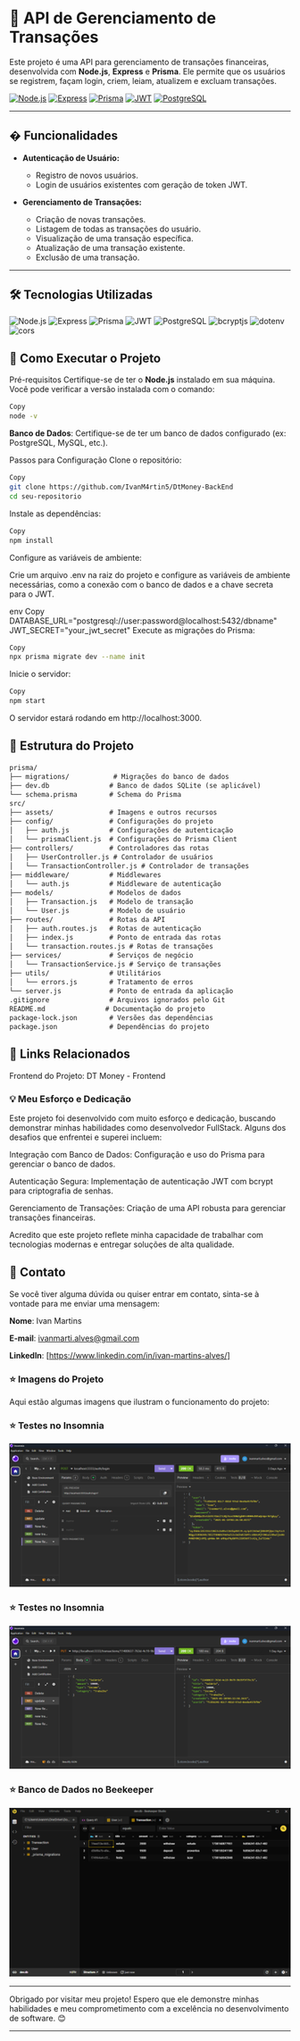 # 🚀 API de Gerenciamento de Transações
Este projeto é uma API para gerenciamento de transações financeiras, desenvolvida com **Node.js**, **Express** e **Prisma**. Ele permite que os usuários se registrem, façam login, criem, leiam, atualizem e excluam transações.

[![Node.js](https://img.shields.io/badge/Node.js-18.13.0-339933?logo=node.js)](https://nodejs.org/)
[![Express](https://img.shields.io/badge/Express-4.18.2-000000?logo=express)](https://expressjs.com/)
[![Prisma](https://img.shields.io/badge/Prisma-4.16.2-2D3748?logo=prisma)](https://www.prisma.io/)
[![JWT](https://img.shields.io/badge/JWT-8.5.1-000000?logo=json-web-tokens)](https://jwt.io/)
[![PostgreSQL](https://img.shields.io/badge/PostgreSQL-13.0-336791?logo=postgresql)](https://www.postgresql.org/)

---

## � Funcionalidades

- **Autenticação de Usuário:**
  - Registro de novos usuários.
  - Login de usuários existentes com geração de token JWT.

- **Gerenciamento de Transações:**
  - Criação de novas transações.
  - Listagem de todas as transações do usuário.
  - Visualização de uma transação específica.
  - Atualização de uma transação existente.
  - Exclusão de uma transação.

---

## 🛠️ Tecnologias Utilizadas
<div align="left"> <img src="https://img.shields.io/badge/Node.js-339933?logo=node.js&logoColor=white" alt="Node.js" /> <img src="https://img.shields.io/badge/Express-000000?logo=express&logoColor=white" alt="Express" /> <img src="https://img.shields.io/badge/Prisma-2D3748?logo=prisma&logoColor=white" alt="Prisma" /> <img src="https://img.shields.io/badge/JWT-000000?logo=json-web-tokens&logoColor=white" alt="JWT" /> <img src="https://img.shields.io/badge/PostgreSQL-336791?logo=postgresql&logoColor=white" alt="PostgreSQL" /> <img src="https://img.shields.io/badge/bcryptjs-4.3.0-000000?logo=bcrypt" alt="bcryptjs" /> <img src="https://img.shields.io/badge/dotenv-16.0.3-000000?logo=dotenv" alt="dotenv" /> <img src="https://img.shields.io/badge/cors-2.8.5-000000?logo=cors" alt="cors" /> </div>

## 🚀 Como Executar o Projeto
Pré-requisitos
Certifique-se de ter o **Node.js** instalado em sua máquina. Você pode verificar a versão instalada com o comando:

```bash
Copy
node -v
```
**Banco de Dados**: Certifique-se de ter um banco de dados configurado (ex: PostgreSQL, MySQL, etc.).

Passos para Configuração
Clone o repositório:

```bash
Copy
git clone https://github.com/IvanM4rtin5/DtMoney-BackEnd
cd seu-repositorio
```
Instale as dependências:

```bash
Copy
npm install
```
Configure as variáveis de ambiente:

Crie um arquivo .env na raiz do projeto e configure as variáveis de ambiente necessárias, como a conexão com o banco de dados e a chave secreta para o JWT.

env
Copy
DATABASE_URL="postgresql://user:password@localhost:5432/dbname"
JWT_SECRET="your_jwt_secret"
Execute as migrações do Prisma:

```bash
Copy
npx prisma migrate dev --name init
```
Inicie o servidor:

```bash
Copy
npm start
```
O servidor estará rodando em http://localhost:3000.

## 📂 Estrutura do Projeto
```Copy
prisma/
├── migrations/           # Migrações do banco de dados
├── dev.db               # Banco de dados SQLite (se aplicável)
└── schema.prisma        # Schema do Prisma
src/
├── assets/              # Imagens e outros recursos
├── config/              # Configurações do projeto
│   ├── auth.js          # Configurações de autenticação
│   └── prismaClient.js  # Configurações do Prisma Client
├── controllers/         # Controladores das rotas
│   ├── UserController.js # Controlador de usuários
│   └── TransactionController.js # Controlador de transações
├── middleware/          # Middlewares
│   └── auth.js          # Middleware de autenticação
├── models/              # Modelos de dados
│   ├── Transaction.js   # Modelo de transação
│   └── User.js          # Modelo de usuário
├── routes/              # Rotas da API
│   ├── auth.routes.js   # Rotas de autenticação
│   ├── index.js         # Ponto de entrada das rotas
│   └── transaction.routes.js # Rotas de transações
├── services/            # Serviços de negócio
│   └── TransactionService.js # Serviço de transações
├── utils/               # Utilitários
│   └── errors.js        # Tratamento de erros
└── server.js            # Ponto de entrada da aplicação
.gitignore               # Arquivos ignorados pelo Git
README.md               # Documentação do projeto
package-lock.json        # Versões das dependências
package.json             # Dependências do projeto
```

## 🔗 Links Relacionados

Frontend do Projeto: DT Money - Frontend

### 💡 Meu Esforço e Dedicação
Este projeto foi desenvolvido com muito esforço e dedicação, buscando demonstrar minhas habilidades como desenvolvedor FullStack. Alguns dos desafios que enfrentei e superei incluem:

Integração com Banco de Dados: Configuração e uso do Prisma para gerenciar o banco de dados.

Autenticação Segura: Implementação de autenticação JWT com bcrypt para criptografia de senhas.

Gerenciamento de Transações: Criação de uma API robusta para gerenciar transações financeiras.

Acredito que este projeto reflete minha capacidade de trabalhar com tecnologias modernas e entregar soluções de alta qualidade.

## 📧 Contato
Se você tiver alguma dúvida ou quiser entrar em contato, sinta-se à vontade para me enviar uma mensagem:

**Nome**: Ivan Martins

**E-mail**: ivanmarti.alves@gmail.com

**LinkedIn**: [https://www.linkedin.com/in/ivan-martins-alves/]


### ⭐ Imagens do Projeto
Aqui estão algumas imagens que ilustram o funcionamento do projeto:

 ### ⭐ Testes no Insomnia
![Image](https://github.com/IvanM4rtin5/DtMoney-BackEnd/blob/main/src/assets/image/Insomnia%2030_01_2025%2012_21_11.png)

### ⭐ Testes no Insomnia
![Image](https://github.com/IvanM4rtin5/DtMoney-BackEnd/blob/main/src/assets/image/Insomnia%2030_01_2025%2012_21_49.png)


### ⭐ Banco de Dados no Beekeeper
![Image](https://github.com/IvanM4rtin5/DtMoney-BackEnd/blob/main/src/assets/image/dev.db%20-%20Beekeeper%20Studio%2030_01_2025%2012_26_59.png)

---

Obrigado por visitar meu projeto! Espero que ele demonstre minhas habilidades e meu comprometimento com a excelência no desenvolvimento de software. 😊

---




